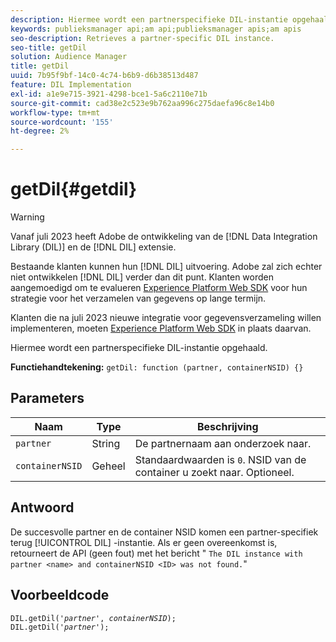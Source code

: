 ```yaml
---
description: Hiermee wordt een partnerspecifieke DIL-instantie opgehaald.
keywords: publieksmanager api;am api;publieksmanager apis;am apis
seo-description: Retrieves a partner-specific DIL instance.
seo-title: getDil
solution: Audience Manager
title: getDil
uuid: 7b95f9bf-14c0-4c74-b6b9-d6b38513d487
feature: DIL Implementation
exl-id: a1e9e715-3921-4298-bce1-5a6c2110e71b
source-git-commit: cad38e2c523e9b762aa996c275daefa96c8e14b0
workflow-type: tm+mt
source-wordcount: '155'
ht-degree: 2%

---
```


# getDil{#getdil}

>[!WARNING]
>
>Vanaf juli 2023 heeft Adobe de ontwikkeling van de [!DNL Data Integration Library (DIL)] en de [!DNL DIL] extensie.
>
>Bestaande klanten kunnen hun [!DNL DIL] uitvoering. Adobe zal zich echter niet ontwikkelen [!DNL DIL] verder dan dit punt. Klanten worden aangemoedigd om te evalueren [Experience Platform Web SDK](https://experienceleague.adobe.com/docs/experience-platform/edge/home.html?lang=nl-NL) voor hun strategie voor het verzamelen van gegevens op lange termijn.
>
>Klanten die na juli 2023 nieuwe integratie voor gegevensverzameling willen implementeren, moeten [Experience Platform Web SDK](https://experienceleague.adobe.com/docs/experience-platform/edge/home.html?lang=nl-NL) in plaats daarvan.

Hiermee wordt een partnerspecifieke DIL-instantie opgehaald.

**Functiehandtekening:** `getDil: function (partner, containerNSID) {}`

<!-- r_dil_get_dil.xml -->

## Parameters

| Naam | Type | Beschrijving |
|---|---|---|
| `partner` | String | De partnernaam aan onderzoek naar. |
| `containerNSID` | Geheel | Standaardwaarden is `0`. NSID van de container u zoekt naar. Optioneel. |

## Antwoord

De succesvolle partner en de container NSID komen een partner-specifiek terug [!UICONTROL DIL] -instantie. Als er geen overeenkomst is, retourneert de API (geen fout) met het bericht &quot; `The DIL instance with partner <name> and containerNSID <ID> was not found.`&quot;

## Voorbeeldcode

<pre class="java"><code>DIL.getDil('<i>partner</i>', <i>containerNSID</i>); 
DIL.getDil('<i>partner</i>');</code></pre>
